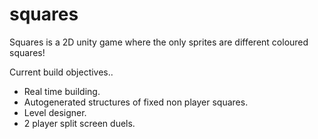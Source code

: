 # squares
Squares is a 2D unity game where the only sprites are different coloured squares!

Current build objectives..
- Real time building.
- Autogenerated structures of fixed non player squares.
- Level designer.
- 2 player split screen duels.
